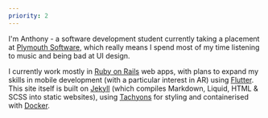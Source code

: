```yaml
---
priority: 2
---
```

I'm Anthony - a software development student currently taking a placement at
[Plymouth Software](https://plymouthsoftware.com), which really means I spend
most of my time listening to music and being bad at UI design.

I currently work mostly in [Ruby on Rails](https://rubyonrails.org/) web apps,
with plans to expand my skills in mobile development (with a particular interest in AR)
using [Flutter](https://flutter.dev). This site itself is built on
[Jekyll](https://jekyllrb.com/) (which compiles Markdown, Liquid, HTML & SCSS
into static websites), using [Tachyons](https://tachyons.io) for styling and
containerised with [Docker](https://www.docker.com).
